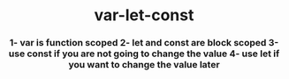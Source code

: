 <h1 align="center">var-let-const</h1>
<h3 align="center">
1- var is function scoped 
2- let and const are block scoped
3- use const if you are not going to change the value
4- use let if you want to change the value later
</h3>